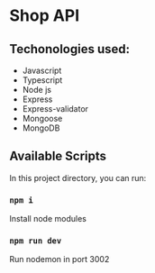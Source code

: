 # Shop API

## Techonologies used:

- Javascript
- Typescript
- Node js
- Express
- Express-validator
- Mongoose
- MongoDB

## Available Scripts

In this project directory, you can run:

### `npm i`

Install node modules

### `npm run dev`

Run nodemon in port 3002
